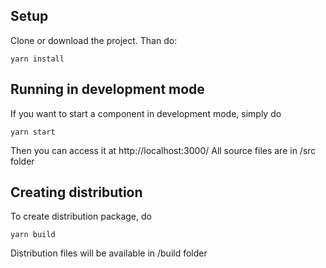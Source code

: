 ## Setup
Clone or download the project. Than do:

```
yarn install
```

## Running in development mode

If you want to start a component in development mode, simply do

```
yarn start
```
Then you can access it at http://localhost:3000/
All source files are in /src folder

## Creating distribution

To create distribution package, do

```
yarn build
```

Distribution files will be available in /build folder 